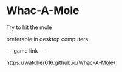 # Whac-A-Mole
 
 Try to hit the mole
 
 preferable in desktop computers
 
---game link---


https://watcher616.github.io/Whac-A-Mole/
